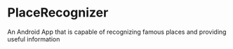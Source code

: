 # PlaceRecognizer
An Android App that is capable of recognizing famous places and providing useful information
